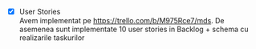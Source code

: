 
 - [x] User Stories \
Avem implementat pe https://trello.com/b/M975Rce7/mds.
De asemenea sunt implementate 10 user stories in Backlog + schema cu realizarile taskurilor
